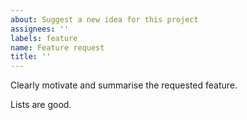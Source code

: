 ```yaml
---
about: Suggest a new idea for this project
assignees: ''
labels: feature
name: Feature request
title: ''
---
```


Clearly motivate and summarise the requested feature.

Lists are good.
